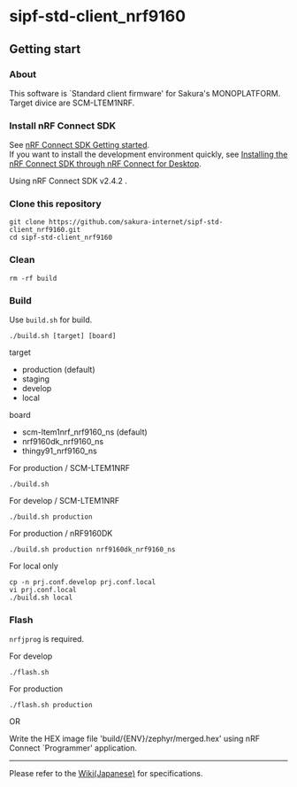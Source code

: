 # sipf-std-client_nrf9160

## Getting start

### About

This software is `Standard client firmware' for Sakura's MONOPLATFORM.  
Target divice are SCM-LTEM1NRF.

### Install nRF Connect SDK

See [nRF Connect SDK Getting started](https://developer.nordicsemi.com/nRF_Connect_SDK/doc/latest/nrf/getting_started.html).  
If you want to install the development environment quickly, see [Installing the nRF Connect SDK through nRF Connect for Desktop](https://developer.nordicsemi.com/nRF_Connect_SDK/doc/latest/nrf/gs_assistant.html#gs-assistant).

Using nRF Connect SDK v2.4.2 .

### Clone this repository

```
git clone https://github.com/sakura-internet/sipf-std-client_nrf9160.git
cd sipf-std-client_nrf9160
```

### Clean

```
rm -rf build
```

### Build

Use `build.sh` for build.

```
./build.sh [target] [board]
```

target

- production (default)
- staging
- develop
- local

board

- scm-ltem1nrf_nrf9160_ns (default)
- nrf9160dk_nrf9160_ns
- thingy91_nrf9160_ns

For production / SCM-LTEM1NRF
```
./build.sh
```

For develop / SCM-LTEM1NRF
```
./build.sh production
```

For production / nRF9160DK
```
./build.sh production nrf9160dk_nrf9160_ns
```

For local only
```
cp -n prj.conf.develop prj.conf.local
vi prj.conf.local
./build.sh local
```

### Flash

`nrfjprog` is required.

For develop
```
./flash.sh
```

For production
```
./flash.sh production
```

OR

Write the HEX image file 'build/{ENV}/zephyr/merged.hex' using nRF Connect `Programmer' application.

---
Please refer to the [Wiki(Japanese)](https://github.com/sakura-internet/sipf-std-client_nrf9160/wiki) for specifications.
